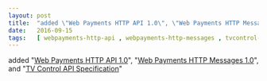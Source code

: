 ```yaml
---
layout: post
title:  "added \"Web Payments HTTP API 1.0\", \"Web Payments HTTP Messages 1.0\", and \"TV Control API Specification\""
date:   2016-09-15
tags:   [ webpayments-http-api , webpayments-http-messages , tvcontrol-api ]
---
```


added "[Web Payments HTTP API 1.0](/spec/webpayments-http-api)", "[Web Payments HTTP Messages 1.0](/spec/webpayments-http-messages)", and "[TV Control API Specification](/spec/tvcontrol-api)"

